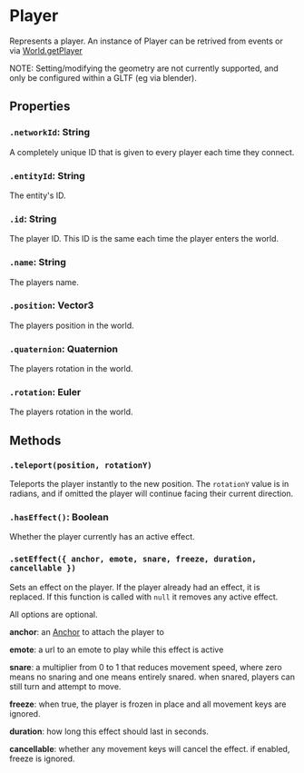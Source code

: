 # Player

Represents a player. An instance of Player can be retrived from events or via [World.getPlayer](/docs/ref/World.md)

NOTE: Setting/modifying the geometry are not currently supported, and only be configured within a GLTF (eg via blender).

## Properties

### `.networkId`: String

A completely unique ID that is given to every player each time they connect.

### `.entityId`: String

The entity's ID.

### `.id`: String

The player ID. This ID is the same each time the player enters the world.

### `.name`: String

The players name.

### `.position`: Vector3

The players position in the world.

### `.quaternion`: Quaternion

The players rotation in the world.

### `.rotation`: Euler

The players rotation in the world.

## Methods

### `.teleport(position, rotationY)`

Teleports the player instantly to the new position. The `rotationY` value is in radians, and if omitted the player will continue facing their current direction.

### `.hasEffect()`: Boolean

Whether the player currently has an active effect.

### `.setEffect({ anchor, emote, snare, freeze, duration, cancellable })`

Sets an effect on the player. If the player already had an effect, it is replaced. If this function is called with `null` it removes any active effect.

All options are optional.

**anchor**: an [Anchor](/docs/ref/Anchor.md) to attach the player to

**emote**: a url to an emote to play while this effect is active

**snare**: a multiplier from 0 to 1 that reduces movement speed, where zero means no snaring and one means entirely snared. when snared, players can still turn and attempt to move.

**freeze**: when true, the player is frozen in place and all movement keys are ignored.

**duration**: how long this effect should last in seconds.

**cancellable**: whether any movement keys will cancel the effect. if enabled, freeze is ignored.
